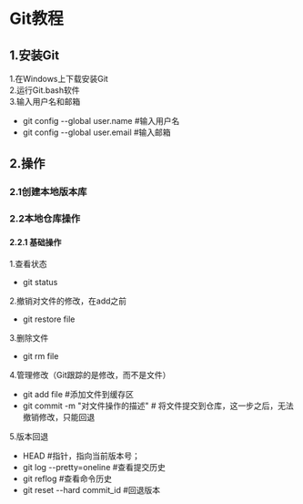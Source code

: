 # Git教程
## 1.安装Git
1.在Windows上下载安装Git  
2.运行Git.bash软件  
3.输入用户名和邮箱  
+ git config --global user.name #输入用户名  
+ git config --global user.email #输入邮箱  

## 2.操作
### 2.1创建本地版本库

### 2.2本地仓库操作
#### 2.2.1 基础操作
1.查看状态<br>
 - git status 

2.撤销对文件的修改，在add之前<br>
 - git restore file 
   
3.删除文件<br>
 - git rm file

4.管理修改（Git跟踪的是修改，而不是文件）
 - git add file #添加文件到缓存区<br>
 - git commit -m "对文件操作的描述" # 将文件提交到仓库，这一步之后，无法撤销修改，只能回退<br>
 
5.版本回退
 - HEAD #指针，指向当前版本号；
 - git log --pretty=oneline  #查看提交历史
 - git reflog  #查看命令历史
 - git reset --hard commit_id #回退版本


